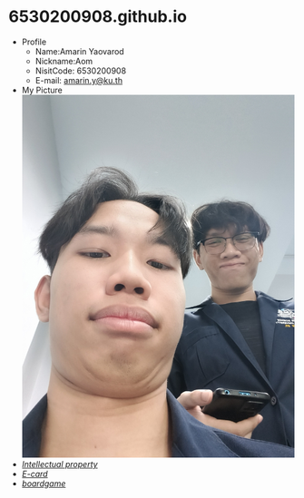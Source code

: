 # 6530200908.github.io
- Profile
  -  Name:Amarin Yaovarod
  -  Nickname:Aom
  -  NisitCode: 6530200908
  -  E-mail: amarin.y@ku.th
- My Picture
  ![alt text](img/picture1.jpg)
- *[Intellectual property](intellectual-property.md)*
- *[E-card](E-card.md)*
- *[boardgame](boardgame.md)*
